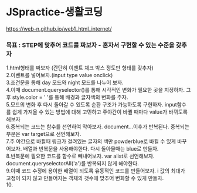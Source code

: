 # JSpractice-생활코딩
https://web-n.github.io/web1_html_internet/
### 목표 : STEP에 맞추어 코드를 짜보자 - 혼자서 구현할 수 있는 수준을 갖추자
1.html형태를 짜보자 (간단히 이벤트 체크 박스 정도만 형태를 갖추자)<br>
2.이벤트를 넣어보자.(input type value onclick)<br>
3.조건문을 통해 day 모드와 night 모드를 나누어 보자.<br>
4.이때 document.queryselector()를 통해 시각적인 변화가 필요한 곳을 지정하자. 그후 style.color = ' '를 통해 배경과 글자색의 변화를 주자.<br>
5.모드의 변화 후 다시 돌아갈 수 있도록 순환 구조가 가능하도록 구현하자. input함수를 쉽게 가져올 수 있는 방법에 대해 고민하고 주야간이 바뀔 때마다 value가
바뀌도록 해보자 <br>
6.중복되는 코드는 함수를 선언하여 막아보자. document...이후가 반복된다. 중복되는 부분은 var target으로 선언해보자.<br>
7.주 야간으로 바뀔때 링크가 걸려있는 글자의 색만 powderblue로 바뀔 수 있게 바꾸어보자. 배열과 반복문을 사용해야한다. 다시 돌아올때는 blue로 만들자.<br>
8.반복문에 필요한 코드를 함수로 빼내어보자. var alist로 선언해보자. document.queryselectorAll('a')를 반복되지 않게 해야한다.<br>
9.이때 코드 수정에 용이한 배열이 되도록 유동적인 코드를 만들어보자. i 값의 최대가 고정이 되지 않고 만들어지는 객체의 갯수에 맞추어 변화할 수 있게 만들자.<br>
10.
